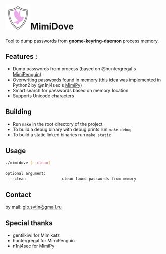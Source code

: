 #  <img src="https://github.com/SvetlanaGolub/MimiDove/blob/master/dove.png" width="80" height="80">MimiDove

Tool to dump passwords from **gnome-keyring-daemon** process memory.

## Features :
- Dump passwords from process (based on @huntergregal's [MimiPenguin](https://github.com/huntergregal/mimipenguin)) :
- Overwriting passwords found in memory (this idea was implemented in Python2 by @n1nj4sec's [MimiPy](https://github.com/n1nj4sec/mimipy))
- Smart search for passwords based on memory location 
- Supports Unicode characters  

## Building
* Run `make` in the root directory of the project
* To build a debug binary with debug prints run `make debug`
* To build a static linked binaries run `make static`


## Usage
```bash
./mimidove [--clean]

optional argument:
  --clean                clean found passwords from memory
```

## Contact
by mail: glb.svtln@gmail.ru  

## Special thanks
* gentilkiwi for Mimikatz
* huntergregal for MimiPenguin
* n1nj4sec for MimiPy

